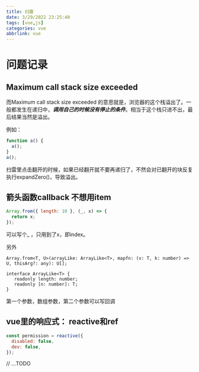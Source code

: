 ```yaml
---
title: 扫雷
date: 3/29/2022 23:25:40
tags: [vue,js]
categories: vue
abbrlink: vue
---
```


# 问题记录

## Maximum call stack size exceeded

而Maximum call stack size exceeded 的意思就是，浏览器的这个栈溢出了。一般都发生在递归中，***调用自己的时候没有停止的条件***。相当于这个栈只进不出，最后结果当然是溢出。

例如： 

```js
function a() {
  a();
}
a();
```

扫雷里点击翻开的时候，如果已经翻开就不要再递归了，不然会对已翻开的块反复执行expandZero()，导致溢出。

## 箭头函数callback 不想用item

```js
Array.from({ length: 10 }, (_, x) => {
  return x;
});
```

可以写个_ ，只用到了x，即index。

另外 

```tsx
Array.from<T, U>(arrayLike: ArrayLike<T>, mapfn: (v: T, k: number) => U, thisArg?: any): U[];

interface ArrayLike<T> {
   readonly length: number;
   readonly [n: number]: T;
}
```

第一个参数，数组参数，第二个参数可以写回调

## vue里的响应式： reactive和ref

```js
const permission = reactive({
  disabled: false,
  dev: false,
});
```

// ...TODO

